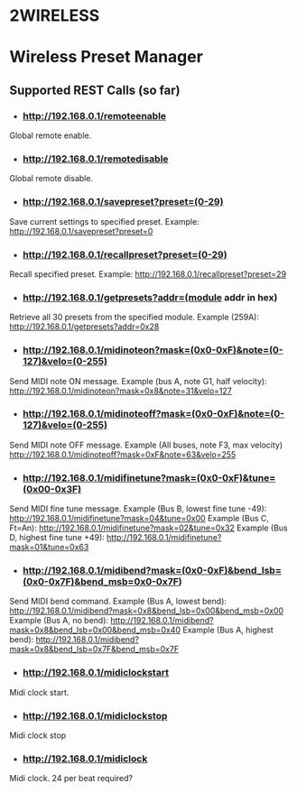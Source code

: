 # 2WIRELESS
# Wireless Preset Manager
## Supported REST Calls (so far)
- ### http://192.168.0.1/remoteenable
Global remote enable.
- ### http://192.168.0.1/remotedisable
Global remote disable.
- ### http://192.168.0.1/savepreset?preset=(0-29)
Save current settings to specified preset.
Example: http://192.168.0.1/savepreset?preset=0
- ### http://192.168.0.1/recallpreset?preset=(0-29)
Recall specified preset.
Example: http://192.168.0.1/recallpreset?preset=29
- ### http://192.168.0.1/getpresets?addr=(module addr in hex)
Retrieve all 30 presets from the specified module.
Example (259A): http://192.168.0.1/getpresets?addr=0x28
- ### http://192.168.0.1/midinoteon?mask=(0x0-0xF)&note=(0-127)&velo=(0-255)
Send MIDI note ON message. 
Example (bus A, note G1, half velocity): http://192.168.0.1/midinoteon?mask=0x8&note=31&velo=127
- ### http://192.168.0.1/midinoteoff?mask=(0x0-0xF)&note=(0-127)&velo=(0-255)
Send MIDI note OFF message.
Example (All buses, note F3, max velocity) http://192.168.0.1/midinoteoff?mask=0xF&note=63&velo=255
- ### http://192.168.0.1/midifinetune?mask=(0x0-0xF)&tune=(0x00-0x3F)
Send MIDI fine tune message. 
Example (Bus B, lowest fine tune -49): http://192.168.0.1/midifinetune?mask=04&tune=0x00
Example (Bus C, Ft=An): http://192.168.0.1/midifinetune?mask=02&tune=0x32
Example (Bus D, highest fine tune +49): http://192.168.0.1/midifinetune?mask=01&tune=0x63
- ### http://192.168.0.1/midibend?mask=(0x0-0xF)&bend_lsb=(0x0-0x7F)&bend_msb=0x0-0x7F)
Send MIDI bend command.
Example (Bus A, lowest bend): http://192.168.0.1/midibend?mask=0x8&bend_lsb=0x00&bend_msb=0x00
Example (Bus A, no bend): http://192.168.0.1/midibend?mask=0x8&bend_lsb=0x00&bend_msb=0x40
Example (Bus A, highest bend): http://192.168.0.1/midibend?mask=0x8&bend_lsb=0x7F&bend_msb=0x7F
- ### http://192.168.0.1/midiclockstart
Midi clock start.
- ### http://192.168.0.1/midiclockstop
Midi clock stop
- ### http://192.168.0.1/midiclock
Midi clock. 24 per beat required?
